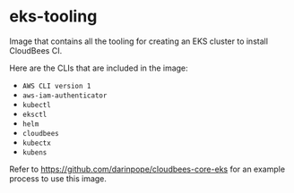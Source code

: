 # eks-tooling

Image that contains all the tooling for creating an EKS cluster to install CloudBees CI.

Here are the CLIs that are included in the image:

* `AWS CLI version 1`
* `aws-iam-authenticator`
* `kubectl`
* `eksctl`
* `helm`
* `cloudbees`
* `kubectx`
* `kubens`

Refer to https://github.com/darinpope/cloudbees-core-eks for an example process to use this image.